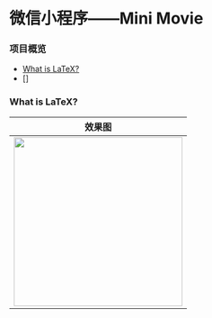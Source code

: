 # 微信小程序——Mini Movie

### 项目概览
- [What is LaTeX?](#what-is-latex)
- []

### What is LaTeX?

| 效果图 |
| :---: |
| <img src="https://github.com/Moonliujk/imageBaseForArticle/raw/master/wmp-mini_movie/index.PNG" width="300px"> |

